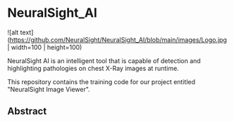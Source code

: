 # NeuralSight_AI
![alt text](https://github.com/NeuralSight/NeuralSight_AI/blob/main/images/Logo.jpg | width=100 | height=100)

NeuralSight AI is an intelligent tool that is capable of detection and highlighting pathologies on chest X-Ray images at runtime.

This repository contains the training code for our project entitled "NeuralSight Image Viewer".

## Abstract

